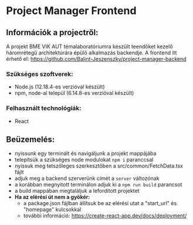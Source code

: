 # Project Manager Frontend

## Információk a projectről:

A projekt BME VIK AUT témalaboratóriumra készült teendőket kezelő háromrétegű architektúrára épülő alkalmazás backendje. A frontend itt érhető el: https://github.com/Balint-Jeszenszky/project-manager-backend

### Szükséges szoftverek:
- Node.js (12.18.4-es verzióval készült)
- npm, node-al települ (6.14.8-es verzióval készült)

### Felhasznált technológiák:
- React

## Beüzemelés:
- nyissunk egy terminált és navigáljunk a projekt mappájába
- telepítsük a szükséges node modulokat `npm i` paranccsal
- nyissuk meg tetszőleges szerkesztőben a src/common/FetchData.tsx fájlt
- adjuk meg a backend szerverünk címét a `server` változónak
- a korábban megnyitott terminálon adjuk ki a `npm run build` parancsot
- a build mappában megtaláljuk a lefordított projektet
- __Ha az elérési út nem a gyökér:__
    - a package.json fájlban állítsuk be az elérési utat a "start_url" és  "homepage" kulcsokkal
    - további információ: https://create-react-app.dev/docs/deployment/